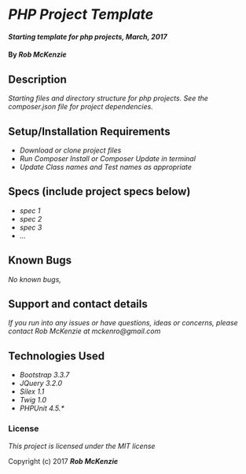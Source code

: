 # _PHP Project Template_

#### _Starting template for php projects, March, 2017_

#### By _**Rob McKenzie**_

## Description

_Starting files and directory structure for php projects. See the composer.json file for project dependencies._

## Setup/Installation Requirements

* _Download or clone project files_
* _Run Composer Install or Composer Update in terminal_
* _Update Class names and Test names as appropriate_

## Specs (include project specs below)
* _spec 1_
* _spec 2_
* _spec 3_
* _..._

## Known Bugs

_No known bugs,_

## Support and contact details

_If you run into any issues or have questions, ideas or concerns, please contact Rob McKenzie at mckenro@gmail.com_

## Technologies Used
* _Bootstrap 3.3.7_
* _JQuery 3.2.0_
* _Silex 1.1_
* _Twig 1.0_
* _PHPUnit 4.5.*_

### License

*This project is licensed under the MIT license*

Copyright (c) 2017 **_Rob McKenzie_**
